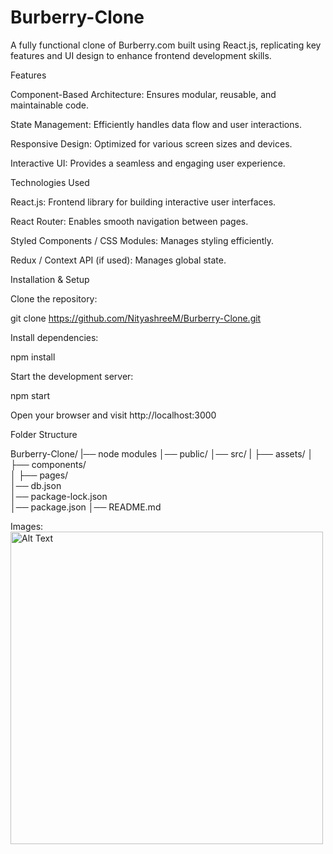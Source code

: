 # Burberry-Clone
A fully functional clone of Burberry.com built using React.js, replicating key features and UI design to enhance frontend development skills.

Features

Component-Based Architecture: Ensures modular, reusable, and maintainable code.

State Management: Efficiently handles data flow and user interactions.

Responsive Design: Optimized for various screen sizes and devices.

Interactive UI: Provides a seamless and engaging user experience.

Technologies Used

React.js: Frontend library for building interactive user interfaces.

React Router: Enables smooth navigation between pages.

Styled Components / CSS Modules: Manages styling efficiently.

Redux / Context API (if used): Manages global state.

Installation & Setup

Clone the repository:

git clone https://github.com/NityashreeM/Burberry-Clone.git

Install dependencies:

npm install

Start the development server:

npm start

Open your browser and visit http://localhost:3000

Folder Structure

Burberry-Clone/
|── node modules
│── public/
│── src/
|   ├── assets/
│   ├── components/  
│   ├── pages/       
│── db.json        
│── package-lock.json       
│── package.json
│── README.md

Images:
<img src="./assets/image-name.png" alt="Alt Text" width="500">

